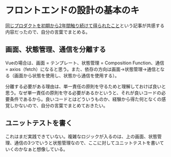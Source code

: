 # フロントエンドの設計の基本のキ

[同じプロダクトを初期から2年間触り続けて得られたこと](https://zenn.dev/k_n/articles/f55d8ad6a843d1)という記事が共感する内容だったので、自分の言葉でまとめる。

## 画面、状態管理、通信を分離する

Vueの場合は、画面 = テンプレート、状態管理 = Composition Function、通信 = axios（fetch）になると思う。また、依存の方向は画面→状態管理→通信となる（画面から状態を使用し、状態から通信を使用する）。

分離する必要がある理由は、単一責任の原則を守るためと理解しておけば良いと思う。なぜ単一責任の原則を守る必要があるかというと、それが良いコードの必要条件であるから。良いコードとはどういうものか、経験から得た何となくの感覚しかないので、自分の言葉でまとめておきたい。

## ユニットテストを書く

これはまだ実践できていない。複雑なロジックが入るのは、上の画面、状態管理、通信の3つでいうと状態管理なので、ここに対してユニットテストを書いていくのかなぁと想像している。